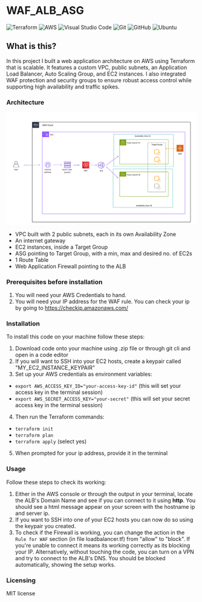 # WAF_ALB_ASG

![Terraform](https://img.shields.io/badge/terraform-%235835CC.svg?style=for-the-badge&logo=terraform&logoColor=white) 
![AWS](https://img.shields.io/badge/AWS-%23FF9900.svg?style=for-the-badge&logo=amazon-aws&logoColor=white)
![Visual Studio Code](https://img.shields.io/badge/Visual%20Studio%20Code-0078d7.svg?style=for-the-badge&logo=visual-studio-code&logoColor=white)
![Git](https://img.shields.io/badge/git-%23F05033.svg?style=for-the-badge&logo=git&logoColor=white)
![GitHub](https://img.shields.io/badge/github-%23121011.svg?style=for-the-badge&logo=github&logoColor=white)
![Ubuntu](https://img.shields.io/badge/Ubuntu-E95420?style=for-the-badge&logo=ubuntu&logoColor=white)

## What is this? 
In this project I built a web application architecture on AWS using Terraform that is scalable. It features a custom VPC, public subnets, an Application Load Balancer, Auto Scaling Group, and EC2 instances. I also integrated WAF protection and security groups to ensure robust access control while supporting high availability and traffic spikes.

### Architecture

![Screenshot](/architecture-diagrams/ALB_ASG_WAF.png)

- VPC built with 2 public subnets, each in its own Availability Zone
- An internet gateway
- EC2 instances, inside a Target Group
- ASG pointing to Target Group, with a min, max and desired no. of EC2s
- 1 Route Table
- Web Application Firewall pointing to the ALB


### Prerequisites before installation 

1) You will need your AWS Credentials to hand. 
2) You will need your IP address for the WAF rule. You can check your ip by going to https://checkip.amazonaws.com/

### Installation

To install this code on your machine follow these steps: 
1) Download code onto your machine using .zip file or through git cli and open in a code editor 
2) If you will want to SSH into your EC2 hosts, create a keypair called "MY_EC2_INSTANCE_KEYPAIR"
3) Set up your AWS credentials as environment variables: 
- `export AWS_ACCESS_KEY_ID="your-access-key-id"` (this will set your access key in the terminal session)
- `export AWS_SECRET_ACCESS_KEY="your-secret"` (this will set your secret access key in the terminal session)
4) Then run the Terraform commands: 
- `terraform init`
- `terraform plan`
- `terraform apply` (select yes) 
5) When prompted for your ip address, provide it in the terminal

### Usage
Follow these steps to check its working: 
1) Either in the AWS console or through the output in your terminal, locate the ALB's Domain Name and see if you can connect to it using **http**. You should see a html message appear on your screen with the hostname ip and server ip.
2) If you want to SSH into one of your EC2 hosts you can now do so using the keypair you created.
3) To check if the Firewall is working, you can change the action in the `Rule for WAF` section (in file loadbalancer.tf) from "allow" to "block". If you're unable to connect it means its working correctly as its blocking your IP. Alternatively, without touching the code, you can turn on a VPN and try to connect to the ALB's DNS. You should be blocked automatically, showing the setup works. 


### Licensing 
MIT license